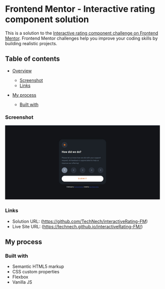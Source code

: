 # Frontend Mentor - Interactive rating component solution

This is a solution to the [Interactive rating component challenge on Frontend Mentor](https://www.frontendmentor.io/challenges/interactive-rating-component-koxpeBUmI). Frontend Mentor challenges help you improve your coding skills by building realistic projects.

## Table of contents

- [Overview](#overview)

  - [Screenshot](#screenshot)
  - [Links](#links)

- [My process](#my-process)
  - [Built with](#built-with)

### Screenshot

![](./design/screenshot.jpg)

### Links

- Solution URL: (https://github.com/TechNech/interactiveRating-FM)
- Live Site URL: (https://technech.github.io/interactiveRating-FM/)

## My process

### Built with

- Semantic HTML5 markup
- CSS custom properties
- Flexbox
- Vanilla JS


